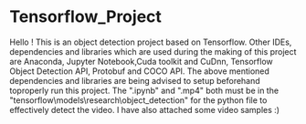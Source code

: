 # Tensorflow_Project

Hello ! This is an object detection project based on Tensorflow. Other IDEs, dependencies and libraries which are used during the making of this project are Anaconda, 
Jupyter Notebook,Cuda toolkit and CuDnn, Tensorflow Object Detection API, Protobuf and COCO API. The above mentioned dependencies and libraries are being advised to setup 
beforehand toproperly run this project. The ".ipynb" and ".mp4" both must be in the "tensorflow\models\research\object_detection" for the python file to effectively detect the 
video. I have also attached some video samples :)
